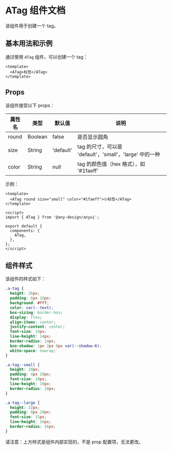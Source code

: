 # ATag 组件文档

该组件用于创建一个 tag。

## 基本用法和示例

通过使用 `ATag` 组件，可以创建一个 tag：

```vue
<template>
  <ATag>标签</ATag>
</template>
```

## Props

该组件接受以下 props：

| 属性名 | 类型    | 默认值    | 说明                                                    |
| ------ | ------- | --------- | ------------------------------------------------------- |
| round  | Boolean | false     | 是否显示圆角                                            |
| size   | String  | 'default' | tag 的尺寸，可以是 'default'，'small'，'large' 中的一种 |
| color  | String  | null      | tag 的颜色值（hex 格式），如 '#1faeff'                  |

示例：

```vue
<template>
  <ATag round size="small" color="#1faeff">小标签</ATag>
</template>

<script>
import { ATag } from '@any-design/anyui';

export default {
  components: {
    ATag,
  },
};
</script>
```

## 组件样式

该组件的样式如下：

```scss
.a-tag {
  height: 26px;
  padding: 6px 16px;
  background: #fff;
  color: var(--text);
  box-sizing: border-box;
  display: flex;
  align-items: center;
  justify-content: center;
  font-size: 14px;
  line-height: 14px;
  border-radius: 14px;
  box-shadow: 1px 2px 8px var(--shadow-6);
  white-space: nowrap;
}

.a-tag--small {
  height: 20px;
  padding: 4px 10px;
  font-size: 10px;
  line-height: 10px;
  border-radius: 10px;
}

.a-tag--large {
  height: 32px;
  padding: 8px 20px;
  font-size: 15px;
  line-height: 16px;
  border-radius: 16px;
}
```

请注意：上方样式是组件内部实现的，不是 prop 配置项，无法更改。
